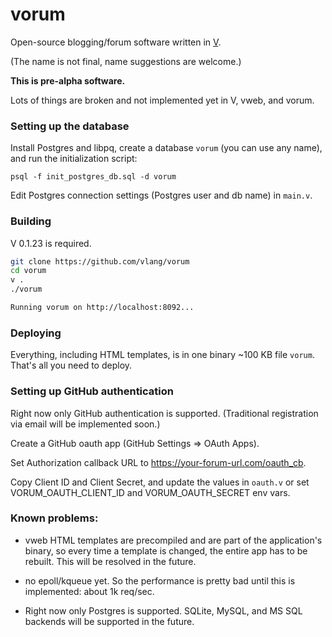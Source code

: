 # vorum

Open-source blogging/forum software written in [V](https://github.com/vlang/v). 

(The name is not final, name suggestions are welcome.)

**This is pre-alpha software.**

Lots of things are broken and not implemented yet in V, vweb, and vorum.

### Setting up the database

Install Postgres and libpq, create a database `vorum` (you can use any name), and run the initialization script:

```
psql -f init_postgres_db.sql -d vorum
```

Edit Postgres connection settings (Postgres user and db name) in `main.v`.

### Building

V 0.1.23 is required.

```bash
git clone https://github.com/vlang/vorum
cd vorum
v .
./vorum

Running vorum on http://localhost:8092...
```

### Deploying

Everything, including HTML templates, is in one binary ~100 KB file `vorum`. That's all you need to deploy.

### Setting up GitHub authentication

Right now only GitHub authentication is supported. (Traditional registration via email will be implemented soon.)

Create a GitHub oauth app (GitHub Settings => OAuth Apps).

Set Authorization callback URL to https://your-forum-url.com/oauth_cb.

Copy Client ID and Client Secret, and update the values in `oauth.v` or set VORUM_OAUTH_CLIENT_ID and VORUM_OAUTH_SECRET env vars.




### Known problems:

- vweb HTML templates are precompiled and are part of the application's binary, so every time a template is changed, the entire app has to be rebuilt. This will be resolved in the future.

- no epoll/kqueue yet. So the performance is pretty bad until this is implemented: about 1k req/sec.

- Right now only Postgres is supported. SQLite, MySQL, and MS SQL backends will be supported in the future.

